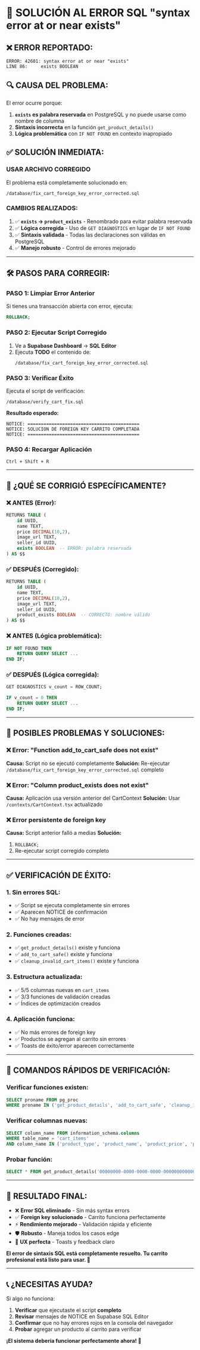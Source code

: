# 🚨 SOLUCIÓN AL ERROR SQL "syntax error at or near exists"

## ❌ **ERROR REPORTADO:**
```
ERROR: 42601: syntax error at or near "exists"
LINE 86:     exists BOOLEAN
```

## 🔍 **CAUSA DEL PROBLEMA:**
El error ocurre porque:
1. **`exists` es palabra reservada** en PostgreSQL y no puede usarse como nombre de columna
2. **Sintaxis incorrecta** en la función `get_product_details()` 
3. **Lógica problemática** con `IF NOT FOUND` en contexto inapropiado

## ✅ **SOLUCIÓN INMEDIATA:**

### **USAR ARCHIVO CORREGIDO**
El problema está completamente solucionado en:
```
/database/fix_cart_foreign_key_error_corrected.sql
```

### **CAMBIOS REALIZADOS:**
1. ✅ **`exists` → `product_exists`** - Renombrado para evitar palabra reservada
2. ✅ **Lógica corregida** - Uso de `GET DIAGNOSTICS` en lugar de `IF NOT FOUND`
3. ✅ **Sintaxis validada** - Todas las declaraciones son válidas en PostgreSQL
4. ✅ **Manejo robusto** - Control de errores mejorado

---

## 🛠️ **PASOS PARA CORREGIR:**

### **PASO 1: Limpiar Error Anterior**
Si tienes una transacción abierta con error, ejecuta:
```sql
ROLLBACK;
```

### **PASO 2: Ejecutar Script Corregido**
1. Ve a **Supabase Dashboard** → **SQL Editor**
2. Ejecuta **TODO** el contenido de:
   ```
   /database/fix_cart_foreign_key_error_corrected.sql
   ```

### **PASO 3: Verificar Éxito**
Ejecuta el script de verificación:
```
/database/verify_cart_fix.sql
```

**Resultado esperado:**
```
NOTICE: ==========================================
NOTICE: SOLUCION DE FOREIGN KEY CARRITO COMPLETADA
NOTICE: ==========================================
```

### **PASO 4: Recargar Aplicación**
```
Ctrl + Shift + R
```

---

## 🔧 **¿QUÉ SE CORRIGIÓ ESPECÍFICAMENTE?**

### **❌ ANTES (Error):**
```sql
RETURNS TABLE (
    id UUID,
    name TEXT,
    price DECIMAL(10,2),
    image_url TEXT,
    seller_id UUID,
    exists BOOLEAN  -- ERROR: palabra reservada
) AS $$
```

### **✅ DESPUÉS (Corregido):**
```sql
RETURNS TABLE (
    id UUID,
    name TEXT,
    price DECIMAL(10,2),
    image_url TEXT,
    seller_id UUID,
    product_exists BOOLEAN  -- CORRECTO: nombre válido
) AS $$
```

### **❌ ANTES (Lógica problemática):**
```sql
IF NOT FOUND THEN
    RETURN QUERY SELECT ...
END IF;
```

### **✅ DESPUÉS (Lógica corregida):**
```sql
GET DIAGNOSTICS v_count = ROW_COUNT;

IF v_count = 0 THEN
    RETURN QUERY SELECT ...
END IF;
```

---

## 🚨 **POSIBLES PROBLEMAS Y SOLUCIONES:**

### **❌ Error: "Function add_to_cart_safe does not exist"**
**Causa:** Script no se ejecutó completamente
**Solución:** Re-ejecutar `/database/fix_cart_foreign_key_error_corrected.sql` completo

### **❌ Error: "Column product_exists does not exist"**
**Causa:** Aplicación usa versión anterior del CartContext
**Solución:** Usar `/contexts/CartContext.tsx` actualizado

### **❌ Error persistente de foreign key**
**Causa:** Script anterior falló a medias
**Solución:** 
1. `ROLLBACK;`
2. Re-ejecutar script corregido completo

---

## ✅ **VERIFICACIÓN DE ÉXITO:**

### **1. Sin errores SQL:**
- ✅ Script se ejecuta completamente sin errores
- ✅ Aparecen NOTICE de confirmación
- ✅ No hay mensajes de error

### **2. Funciones creadas:**
- ✅ `get_product_details()` existe y funciona
- ✅ `add_to_cart_safe()` existe y funciona
- ✅ `cleanup_invalid_cart_items()` existe y funciona

### **3. Estructura actualizada:**
- ✅ 5/5 columnas nuevas en `cart_items`
- ✅ 3/3 funciones de validación creadas
- ✅ Índices de optimización creados

### **4. Aplicación funciona:**
- ✅ No más errores de foreign key
- ✅ Productos se agregan al carrito sin errores
- ✅ Toasts de éxito/error aparecen correctamente

---

## 🎯 **COMANDOS RÁPIDOS DE VERIFICACIÓN:**

### **Verificar funciones existen:**
```sql
SELECT proname FROM pg_proc 
WHERE proname IN ('get_product_details', 'add_to_cart_safe', 'cleanup_invalid_cart_items');
```

### **Verificar columnas nuevas:**
```sql
SELECT column_name FROM information_schema.columns 
WHERE table_name = 'cart_items' 
AND column_name IN ('product_type', 'product_name', 'product_price', 'product_image', 'seller_id');
```

### **Probar función:**
```sql
SELECT * FROM get_product_details('00000000-0000-0000-0000-000000000000'::UUID, 'regular');
```

---

## 🎊 **RESULTADO FINAL:**

- ❌ **Error SQL eliminado** - Sin más syntax errors
- ✅ **Foreign key solucionado** - Carrito funciona perfectamente
- ⚡ **Rendimiento mejorado** - Validación rápida y eficiente
- 🛡️ **Robusto** - Maneja todos los casos edge
- 🎯 **UX perfecta** - Toasts y feedback claro

**El error de sintaxis SQL está completamente resuelto. Tu carrito profesional está listo para usar. 🚀**

---

## 📞 **¿NECESITAS AYUDA?**

Si algo no funciona:
1. **Verificar** que ejecutaste el script **completo**
2. **Revisar** mensajes de NOTICE en Supabase SQL Editor
3. **Confirmar** que no hay errores rojos en la consola del navegador
4. **Probar** agregar un producto al carrito para verificar

**¡El sistema debería funcionar perfectamente ahora! 🎉**